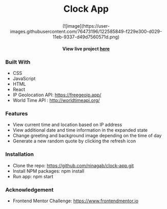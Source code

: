 # <p align="center">Clock App </p>

<p align="center">(![image](https://user-images.githubusercontent.com/76473196/122585849-f229e300-d029-11eb-9337-d49d7560571d.png)</p>


#### <p align="center">View live project [here](https://nina-clock-app.netlify.app/) </p>



### Built With
- CSS
- JavaScript 
- HTML
- React 
- IP Geolocation API: https://freegeoip.app/
- World Time API : http://worldtimeapi.org/

### Features 

- View current time and location based on IP address
- View additional date and time information in the expanded state
- Change greeting and background image depending on the time of day 
- Generate a new random quote by clicking the refresh icon


### Installation 

- Clone the repo: https://github.com/ninagab/clock-app.git
- Install NPM packages: npm install  
- Run app: npm start 


### Acknowledgement

- Frontend Mentor Challenge: https://www.frontendmentor.io 


